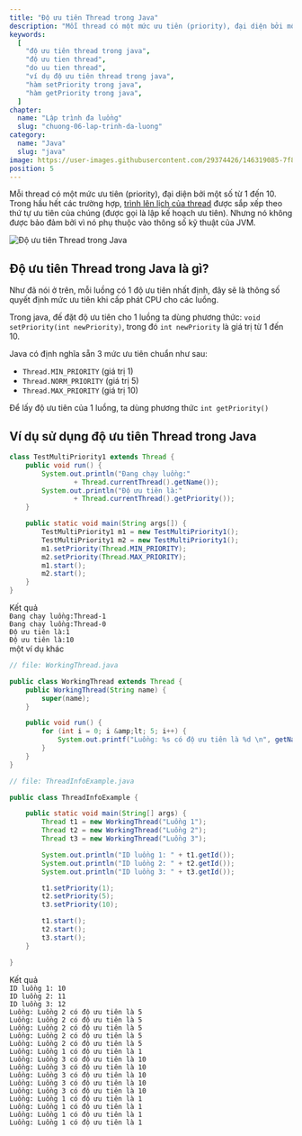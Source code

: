 ```yaml
---
title: "Độ ưu tiên Thread trong Java"
description: "Mỗi thread có một mức ưu tiên (priority), đại diện bởi một số từ 1 đến 10. Trong hầu hết các trường hợp, trình lên lịch của thread được sắp xếp theo thứ tự ưu tiên của chúng (được gọi là lập kế hoạch ưu tiên)"
keywords:
  [
    "độ ưu tiên thread trong java",
    "độ ưu tien thread",
    "do uu tien thread",
    "ví dụ độ ưu tiên thread trong java",
    "hàm setPriority trong java",
    "hàm getPriority trong java",
  ]
chapter:
  name: "Lập trình đa luồng"
  slug: "chuong-06-lap-trinh-da-luong"
category:
  name: "Java"
  slug: "java"
image: https://user-images.githubusercontent.com/29374426/146319085-7f834fbb-f3a4-49a8-996a-13d14b00efd0.png
position: 5
---
```


Mỗi thread có một mức ưu tiên (priority), đại diện bởi một số từ 1 đến 10. Trong hầu hết các trường hợp, [trình lên lịch của thread](/bai-viet/java/trinh-len-lich-cua-thread-trong-java) được sắp xếp theo thứ tự ưu tiên của chúng (được gọi là lập kế hoạch ưu tiên). Nhưng nó không được bảo đảm bởi vì nó phụ thuộc vào thông số kỹ thuật của JVM.

![Độ ưu tiên Thread trong Java](https://user-images.githubusercontent.com/29374426/146319085-7f834fbb-f3a4-49a8-996a-13d14b00efd0.png)

## Độ ưu tiên Thread trong Java là gì?

Như đã nói ở trên, mỗi luồng có 1 độ ưu tiên nhất định, đây sẽ là thông số quyết định mức ưu tiên khi cấp phát CPU cho các luồng.

Trong java, đế đặt độ ưu tiên cho 1 luồng ta dùng phương thức: `void setPriority(int newPriority)`, trong đó `int newPriority` là giá trị từ 1 đến 10.

Java có định nghĩa sẵn 3 mức ưu tiên chuẩn như sau:

- `Thread.MIN_PRIORITY` (giá trị 1)
- `Thread.NORM_PRIORITY` (giá trị 5)
- `Thread.MAX_PRIORITY` (giá trị 10)

Để lấy độ ưu tiên của 1 luồng, ta dùng phương thức `int getPriority()`

## Ví dụ sử dụng độ ưu tiên Thread trong Java

<div class="example"></div>

```java
class TestMultiPriority1 extends Thread {
    public void run() {
        System.out.println("Đang chạy luồng:"
                + Thread.currentThread().getName());
        System.out.println("Độ ưu tiên là:"
                + Thread.currentThread().getPriority());
    }

    public static void main(String args[]) {
        TestMultiPriority1 m1 = new TestMultiPriority1();
        TestMultiPriority1 m2 = new TestMultiPriority1();
        m1.setPriority(Thread.MIN_PRIORITY);
        m2.setPriority(Thread.MAX_PRIORITY);
        m1.start();
        m2.start();
    }
}
```

<div class="window">
  <div class="window-header">
    <div class="action-buttons"></div>
    <span class="title-popup">Kết quả</span>
  </div>
  <div class="window-body">
    <code>Đang chạy luồng:Thread-1</code><br/>
    <code>Đang chạy luồng:Thread-0</code><br/>
    <code>Độ ưu tiên là:1</code><br/>
    <code>Độ ưu tiên là:10</code>
  </div>
</div>

<div class="example">một ví dụ khác</div>

```java
// file: WorkingThread.java

public class WorkingThread extends Thread {
    public WorkingThread(String name) {
        super(name);
    }

    public void run() {
        for (int i = 0; i &amp;lt; 5; i++) {
            System.out.printf("Luồng: %s có độ ưu tiên là %d \n", getName(), getPriority());
        }
    }
}
```

```java
// file: ThreadInfoExample.java

public class ThreadInfoExample {

    public static void main(String[] args) {
        Thread t1 = new WorkingThread("Luồng 1");
        Thread t2 = new WorkingThread("Luồng 2");
        Thread t3 = new WorkingThread("Luồng 3");

        System.out.println("ID luồng 1: " + t1.getId());
        System.out.println("ID luồng 2: " + t2.getId());
        System.out.println("ID luồng 3: " + t3.getId());

        t1.setPriority(1);
        t2.setPriority(5);
        t3.setPriority(10);

        t1.start();
        t2.start();
        t3.start();
    }

}
```

<div class="window">
  <div class="window-header">
    <div class="action-buttons"></div>
    <span class="title-popup">Kết quả</span>
  </div>
  <div class="window-body">
    <code>ID luồng 1: 10</code><br/>
    <code>ID luồng 2: 11</code><br/>
    <code>ID luồng 3: 12</code><br/>
    <code>Luồng: Luồng 2 có độ ưu tiên là 5</code><br/>
    <code>Luồng: Luồng 2 có độ ưu tiên là 5</code><br/>
    <code>Luồng: Luồng 2 có độ ưu tiên là 5</code><br/>
    <code>Luồng: Luồng 2 có độ ưu tiên là 5</code><br/>
    <code>Luồng: Luồng 2 có độ ưu tiên là 5</code><br/>
    <code>Luồng: Luồng 1 có độ ưu tiên là 1</code><br/>
    <code>Luồng: Luồng 3 có độ ưu tiên là 10</code><br/>
    <code>Luồng: Luồng 3 có độ ưu tiên là 10</code><br/>
    <code>Luồng: Luồng 3 có độ ưu tiên là 10</code><br/>
    <code>Luồng: Luồng 3 có độ ưu tiên là 10</code><br/>
    <code>Luồng: Luồng 3 có độ ưu tiên là 10</code><br/>
    <code>Luồng: Luồng 1 có độ ưu tiên là 1</code><br/>
    <code>Luồng: Luồng 1 có độ ưu tiên là 1</code><br/>
    <code>Luồng: Luồng 1 có độ ưu tiên là 1</code><br/>
    <code>Luồng: Luồng 1 có độ ưu tiên là 1</code>
  </div>
</div>
